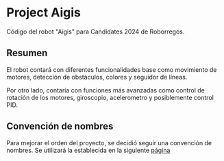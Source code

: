 
# Project Aigis

Código del robot "Aigis" para Candidates 2024 de Roborregos.

## Resumen

El robot contará con diferentes funcionalidades base como movimiento de motores, detección de obstáculos, colores y seguidor de líneas.

Por otro lado, contaría con funciones más avanzadas como control de rotación de los motores, giroscopio, acelerometro y posiblemente control PID.

## Convención de nombres

Para mejorar el orden del proyecto, se decidió seguir una convención de nombres. Se utilizará la establecida en la siguiente [página](https://www.makerguides.com/c-style-guide-for-arduino-projects/)
